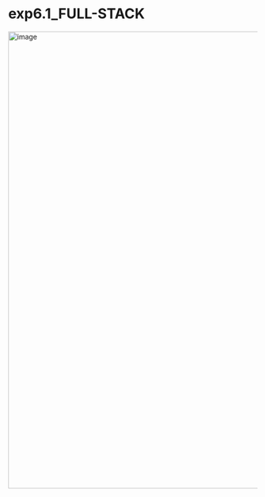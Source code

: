 # exp6.1_FULL-STACK
<img width="1217" height="924" alt="image" src="https://github.com/user-attachments/assets/50bb34f0-9251-46c3-8daa-bb3b29b9eb06" />

